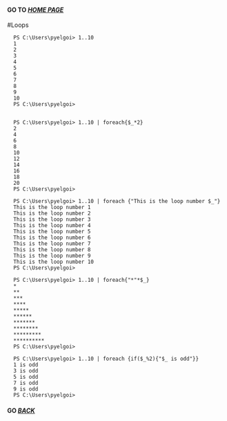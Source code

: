 #### GO TO *[HOME PAGE](index.md)*

#Loops


      PS C:\Users\pyelgoi> 1..10
      1
      2
      3
      4
      5
      6
      7
      8
      9
      10
      PS C:\Users\pyelgoi>
      
      
      PS C:\Users\pyelgoi> 1..10 | foreach{$_*2}
      2
      4
      6
      8
      10
      12
      14
      16
      18
      20
      PS C:\Users\pyelgoi>
    
      PS C:\Users\pyelgoi> 1..10 | foreach {"This is the loop number $_"}
      This is the loop number 1
      This is the loop number 2
      This is the loop number 3
      This is the loop number 4
      This is the loop number 5
      This is the loop number 6
      This is the loop number 7
      This is the loop number 8
      This is the loop number 9
      This is the loop number 10
      PS C:\Users\pyelgoi>

      PS C:\Users\pyelgoi> 1..10 | foreach{"*"*$_}
      *
      **
      ***
      ****
      *****
      ******
      *******
      ********
      *********
      **********
      PS C:\Users\pyelgoi>
      
      PS C:\Users\pyelgoi> 1..10 | foreach {if($_%2){"$_ is odd"}}
      1 is odd
      3 is odd
      5 is odd
      7 is odd
      9 is odd
      PS C:\Users\pyelgoi>


####  GO *[BACK](index.md)*

